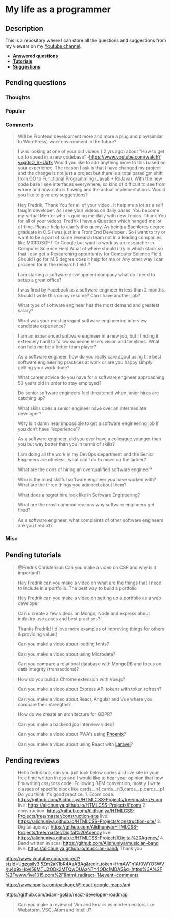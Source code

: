 # My life as a programmer

## Description

This is a repository where I can store all the 
questions and suggestions from my viewers on my [Youtube channel](https://www.youtube.com/user/Fidde12345).

* **[Answered questions](https://www.youtube.com/playlist?list=PLBAZWBMYeVYjXogYQDd1rwVI0c5YoioqU)**
* **[Tutorials](./tutorials.md)**
* **[Suggestions](./suggestions.md)**

## Pending questions

### Thoughts

### Popular

### Comments

> Will be Frontend development more and more a plug and play(similar to WordPress) work environment in the future?

> I was looking at one of your old videos ( 2 yrs ago)  about "How to get up to speed in a new codebase" -https://www.youtube.com/watch?v=g0sO_SHUxfk Would you like to add anything more to this  based on your experience. The reason I ask is that I have changed my project and the change is not just a project but there is a total paradigm shift from OO to Functional Programming (Java8 + RxJava). With the new code base I see interfaces everywhere, so kind of difficult to see from where and how data is flowing and the actual implementations. Would you like to give any suggestions?

> Hey Fredrik, Thank You for all of your video . It help me a lot as a self taught developer. As i see your videos on daily bases. You become my virtual Mentor who is guiding me daily with new Topics. Thank You for all of your videos. Fredrik I have a Question which hanged me lot of time. Please help to clarify this query. As being a Bachlores degree graduate in C.S i was just in a Front End Developer . So i want to try or want to be a part of some research team not in a leading companies like MICROSOFT Or Google but want to work as an researcher in Computer Science Field What ot where should i try in which stack so that i can get a Researching oppurtunity for Computer Science Field. Should i go for M.S degree does it help for me or Any other way i can proceed for in the research field .?

> I am starting a software development company what do I need to setup a great office?

> I was fired by Facebook as a software engineer in less than 2 months. Should I write this on my resume? Can I have another job?

> What type of software engineer has the most demand and greatest salary?

> What was your most arrogant software engineering interview candidate experience?

> I am an experienced software engineer in a new job, but I finding it extremely hard to follow someone else's vision and timelines. What can help me be a better team player?

> As a software engineer, how do you really care about using the best software engineering practices at work or are you happy simply getting your work done?

> What career advice do you have for a software engineer approaching 50 years old in order to stay employed?

> Do senior software engineers feel threatened when junior hires are catching up?

> What skills does a senior engineer have over an intermediate developer?

> Why is it damn near impossible to get a software engineering job if you don’t have “experience”?

> As a software engineer, did you ever have a colleague younger than you but way better than you in terms of skills?

> I am doing all the work in my DevOps department and the Senior Engineers are clueless, what can I do to move up the ladder?

> What are the cons of hiring an overqualified software engineer?

> Who is the most skillful software engineer you have worked with? What are the three things you admired about them?

> What does a regret hire look like in Software Engineering?

> What are the most common reasons why software engineers get fired?

> As a software engineer, what complaints of other software engineers are you tired of?

### Misc

## Pending tutorials

> @Fredrik Christenson Can you make a video on CSP and why is it important?

> Hey Fredrik can you make a video on what are the things that I need to include in a portfolio. The best way to build a portfolio

> Hey Fredrik can you make a video on setting up a portfolio as a web developer

> Can u create a few videos on Mongo, Node and express about industry use cases and best practises?

> Thanks Fredrik! I'd love more examples of improving things for others & providing value:)

> Can you make a video about loading fonts?

> Can you make a video about using Microdata?

> Can you compare a relational database with MongoDB and focus on data integrity (transactions)?

> How do you build a Chrome extension with Vue.js?

> Can you make a video about Express API tokens with token refresh?

> Can you make a video about React, Angular and Vue where you compare their strengths?

> How do we create an architecture for GDPR?

> Can you make a backend job interview video?

> Can you make a video about PWA's using [Phoenix](http://phoenixframework.org)?

> Can you make a video about using React with [Laravel](https://laravel.com/)?

## Pending reviews

> Hello fedrik bro, can you just look below codes and live site in your free time written in css  and I would like to hear your opinion that how I'm writing css/scss code. Following BEM convention, mostly I write classes of specific block like cards__h1,cards__h3,cards__p,cards__p1. Do you think it's good practice. 1. Ecom code: https://github.com/Alidhuniya/HTMLCSS-Projects/tree/master/Ecom live: https://alidhuniya.github.io/HTMLCSS-Projects/Ecom/ 2. construction: https://github.com/Alidhuniya/HTMLCSS-Projects/tree/master/construction-site live:  https://alidhuniya.github.io/HTMLCSS-Projects/construction-site/ 3. Digital agency: https://github.com/Alidhuniya/HTMLCSS-Projects/tree/master/Digital%20Agency live:  https://alidhuniya.github.io/HTMLCSS-Projects/Digital%20Agency/ 4. Band written in scss:  https://github.com/Alidhuniya/musician-band live:  https://alidhuniya.github.io/musician-band/ Thank you

https://www.youtube.com/redirect?stzid=Ugzgsily3I5Zm2aK1bR4AaABAg&redir_token=HmAW1n1Af0WYO3WVKu4o9xHpvl58MTU2ODk2MTQwOUAxNTY4ODc1MDA5&q=https%3A%2F%2Fwww.five1015.com%2F&html_redirect=1&event=comments

https://www.npmjs.com/package/@react-google-maps/api

https://github.com/adam-golab/react-developer-roadmap

> Can you make a review of Vim and Emacs vs modern editors like Webstorm, VSC, Atom and IntelliJ?
